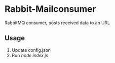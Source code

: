 # Rabbit-Mailconsumer

RabbitMQ consumer, posts received data to an URL

## Usage

  1. Update config.json
  2. Run *node index.js*